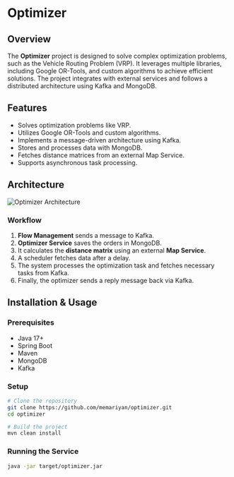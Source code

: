 # Optimizer

## Overview
The **Optimizer** project is designed to solve complex optimization problems, such as the Vehicle Routing Problem (VRP). It leverages multiple libraries, including Google OR-Tools, and custom algorithms to achieve efficient solutions. The project integrates with external services and follows a distributed architecture using Kafka and MongoDB.

## Features
- Solves optimization problems like VRP.
- Utilizes Google OR-Tools and custom algorithms.
- Implements a message-driven architecture using Kafka.
- Stores and processes data with MongoDB.
- Fetches distance matrices from an external Map Service.
- Supports asynchronous task processing.

## Architecture
![Optimizer Architecture](https://raw.githubusercontent.com/memariyan/optimizer/main/docs/architecture.png)

### Workflow
1. **Flow Management** sends a message to Kafka.
2. **Optimizer Service** saves the orders in MongoDB.
3. It calculates the **distance matrix** using an external **Map Service**.
4. A scheduler fetches data after a delay.
5. The system processes the optimization task and fetches necessary tasks from Kafka.
6. Finally, the optimizer sends a reply message back via Kafka.

## Installation & Usage
### Prerequisites
- Java 17+
- Spring Boot
- Maven
- MongoDB
- Kafka

### Setup
```bash
# Clone the repository
git clone https://github.com/memariyan/optimizer.git
cd optimizer

# Build the project
mvn clean install
```

### Running the Service
```bash
java -jar target/optimizer.jar
```

